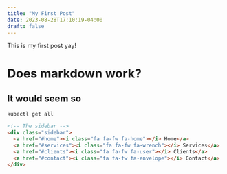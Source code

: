 ```yaml
---
title: "My First Post"
date: 2023-08-28T17:10:19-04:00
draft: false
---
```


This is my first post yay!

# Does markdown work?

## It would seem so

``` console
kubectl get all 
```

```html 
<!-- The sidebar -->
<div class="sidebar">
  <a href="#home"><i class="fa fa-fw fa-home"></i> Home</a>
  <a href="#services"><i class="fa fa-fw fa-wrench"></i> Services</a>
  <a href="#clients"><i class="fa fa-fw fa-user"></i> Clients</a>
  <a href="#contact"><i class="fa fa-fw fa-envelope"></i> Contact</a>
</div>
```